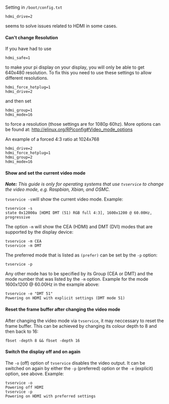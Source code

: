 Setting in `/boot/config.txt`
```
hdmi_drive=2
```
seems to solve issues related to HDMI in some cases.


#### Can't change Resolution
If you have had to use 

```
hdmi_safe=1
```

to make your pi display on your display, you will only be able to get 640x480 resolution. To fix this you need to use these settings to allow different resolutions.

```
hdmi_force_hotplug=1
hdmi_drive=2
```
and then set 
```
hdmi_group=1
hdmi_mode=16
```
to force a resolution (those settings are for 1080p 60hz). More options can be found at: http://elinux.org/RPiconfig#Video_mode_options

An example of a forced 4:3 ratio at 1024x768

```
hdmi_drive=2
hdmi_force_hotplug=1 
hdmi_group=2 
hdmi_mode=16 
```

#### Show and set the current video mode

***Note:** This guide is only for operating systems that use `tvservice` to change the video mode, e.g. Raspbian, Xbian, and OSMC.*

`tvservice -s`will show the current video mode. Example:
```
tvservice -s
state 0x12000a [HDMI DMT (51) RGB full 4:3], 1600x1200 @ 60.00Hz, progressive
```
The option `-m` will show the CEA (HDMI) and DMT (DVI) modes that are supported by the display device:
```
tvservice -m CEA
tvservice -m DMT
```
The preferred mode that is listed as `(prefer)` can be set by the `-p` option:
```
tvservice -p
```
Any other mode has to be specified by its Group (CEA or DMT) and the mode number that was listed by the `-m` option. Example for the mode 1600x1200 @ 60.00Hz in the example above:
```
tvservice -e "DMT 51"
Powering on HDMI with explicit settings (DMT mode 51)
```

#### Reset the frame buffer after changing the video mode

After changing the video mode via `tvservice`, it may neccessary  to reset the frame buffer. This can be achieved by changing its colour depth to 8 and then back to 16:

```
fbset -depth 8 && fbset -depth 16
```

#### Switch the display off and on again

The `-o` (off) option of `tvservice` disables the video output. It can be switched on again by either the `-p` (preferred) option or the `-e` (explicit) option, see above. Example:
```
tvservice -o
Powering off HDMI
tvservice -p
Powering on HDMI with preferred settings
```
